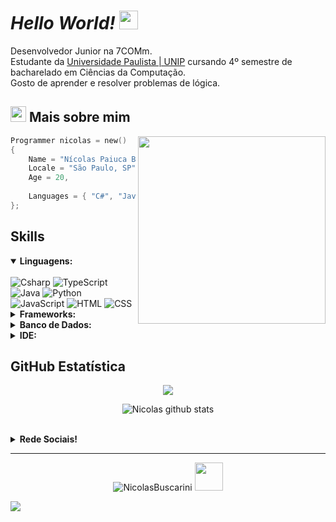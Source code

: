 # *Hello World!* <img src="https://raw.githubusercontent.com/kaueMarques/kaueMarques/master/hi.gif" width="30px">

Desenvolvedor Junior na 7COMm.<br> 
Estudante da [Universidade Paulista | UNIP](https://www.unip.br/) cursando 4º semestre de bacharelado em Ciências da Computação.<br>
Gosto de aprender e resolver problemas de lógica.

## <img width="25" alt="about" src="https://raw.github.com/elizarov/elizarov/master/about.png"> Mais sobre mim

<img align="right" width="300" src="https://i2.wp.com/allhtaccess.info/wp-content/uploads/2018/03/programming.gif?fit=1281%2C716&ssl=1" />

```kotlin
Programmer nicolas = new()
{
	Name = "Nícolas Paiuca Buscarini",
	Locale = "São Paulo, SP",
	Age = 20,
	
	Languages = { "C#", "Java", "TypeScript", "Python" }
};
```

## **Skills**  

<details open>
	<summary><b>Linguagens:</b></summary>
	<br>
	<img title="Csharp" alt="Csharp" src="https://icongr.am/devicon/csharp-original.svg?size=50&color=currentColor">  
	<img title="TypeScript" alt="TypeScript" src="https://icongr.am/devicon/typescript-original.svg?size=50&color=currentColor">  
	<img title="Java" alt="Java" src="https://icongr.am/devicon/java-original.svg?size=50&color=currentColor">  
	<img title="Python" alt="Python" src="https://icongr.am/devicon/python-original.svg?size=50&color=currentColor">  
	<img title="JavaScript" alt="JavaScript" src="https://icongr.am/devicon/javascript-original.svg?size=50&color=currentColor">  
	<img title="HTML" alt="HTML" src="https://icongr.am/devicon/html5-original.svg?size=50&color=currentColor">  
	<img title="CSS" alt="CSS" src="https://icongr.am/devicon/css3-original.svg?size=50&color=currentColor">  
</details>

<details>
	<summary><b>Frameworks:</b></summary>
	<br>
	<img title="Git" alt="Git" src="https://icongr.am/simple/git.svg?size=50&color=currentColor&colored=true"> 
	<img title="dotNet" alt="dotNet" src="https://icongr.am/devicon/dot-net-original.svg?size=50&color=currentColor"> 
	<img title="Angular" alt="Angular" src="https://icongr.am/devicon/angularjs-original.svg?size=50&color=currentColor"> 
	<img title="npm" alt="npm" src="https://icongr.am/devicon/npm-original-wordmark.svg?size=50&color=currentColor"> 
	<img title="Bootstrap" alt="Bootstrap" src="https://icongr.am/simple/bootstrap.svg?size=50&color=currentColor&colored=true"> 
</details>

<details>
	<summary><b>Banco de Dados:</b></summary>
	<br>
	<img title="MySQL" alt="MySQL" src="https://icongr.am/devicon/mysql-original.svg?size=50&color=currentColor"> 
	<img title="Oracle" alt="Oracle" src="https://icongr.am/devicon/oracle-original.svg?size=50&color=currentColor"> 
</details>

<details>
	<summary><b>IDE:</b></summary>
	<br>
	<img title="VisualStudio" alt="VisualStudio" src="https://icongr.am/devicon/visualstudio-plain.svg?size=50&color=currentColor"> 
	<img title="VisualStudioCode" alt="VisualStudioCode" src="https://icongr.am/simple/visualstudiocode.svg?size=50&color=currentColor&colored=true"> 
	<img title="ApacheNetBeans" alt="ApacheNetBeans" src="https://icongr.am/simple/apachenetbeanside.svg?size=50&color=currentColor&colored=true"> 
</details>

## **GitHub Estatística**
<p align="center">
	<img align="center" src="https://github-readme-stats.vercel.app/api/top-langs/?username=NicolasBuscarini&theme=github_dark&hide_langs_below=1"/>
</p>
<p align="center">
	<img align="center" src="https://github-readme-stats.vercel.app/api?username=NicolasBuscarini&show_icons=true&theme=github_dark&line_height=27" alt="Nicolas github stats"/></p>
<br>

<details>
	<summary><b>Rede Sociais!</b></summary>
	<br>
	<code>
		<a href="https://www.instagram.com/nicolas.buscarini/" target="_blank">
			<img src="https://img.shields.io/badge/Instagram-E4405F?style=for-the-badge&logo=instagram&logoColor=white">
		</a>
	</code>
	<code>
		<a href="https://www.linkedin.com/in/nicolasbuscarini/" target="_blank">
			<img src="https://img.shields.io/badge/LinkedIn-0077B5?style=for-the-badge&logo=linkedin&logoColor=white">
		</a>
	</code>
	<code>
		<a href="https://api.whatsapp.com/send?l=pt&amp;phone=5511995990960" target="_blank">
			<img src="https://img.shields.io/badge/WhatsApp-25D366?style=for-the-badge&logo=whatsapp&logoColor=white">
		</a>
	</code>
</details>

---

<p align="center">
  <img src="https://komarev.com/ghpvc/?username=NicolasBuscarini" alt="NicolasBuscarini">
  <img src="https://user-images.githubusercontent.com/5713670/87202985-820dcb80-c2b6-11ea-9f56-7ec461c497c3.gif" width="45px">
</p>

<img src="https://imgur.com/rilHVxA.png"/> 
